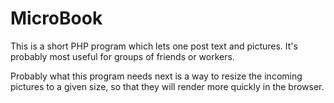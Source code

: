 # MicroBook
This is a short PHP program which lets one post text and pictures.  It's probably most useful for groups of friends or workers.

Probably what this program needs next is a way to resize the incoming pictures to a given size, so that they will render more quickly in the browser.
